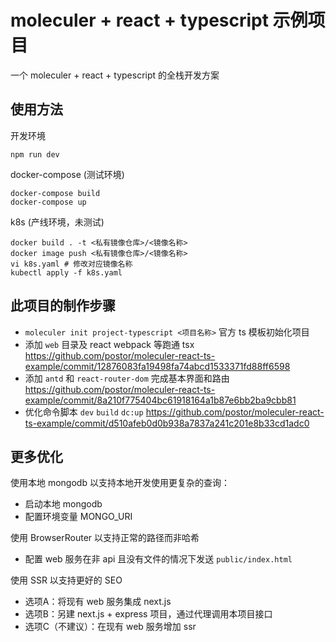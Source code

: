 # moleculer + react + typescript 示例项目

一个 moleculer + react + typescript 的全栈开发方案

## 使用方法

开发环境
```
npm run dev
```

docker-compose (测试环境)
```
docker-compose build 
docker-compose up
```

k8s (产线环境，未测试)
```
docker build . -t <私有镜像仓库>/<镜像名称>
docker image push <私有镜像仓库>/<镜像名称>
vi k8s.yaml # 修改对应镜像名称
kubectl apply -f k8s.yaml
```

## 此项目的制作步骤

- `moleculer init project-typescript <项目名称>` 官方 ts 模板初始化项目
- 添加 `web` 目录及 react webpack 等跑通 tsx  https://github.com/postor/moleculer-react-ts-example/commit/12876083fa19498fa74abcd1533371fd88ff6598
- 添加 `antd` 和 `react-router-dom` 完成基本界面和路由 https://github.com/postor/moleculer-react-ts-example/commit/8a210f775404bc61918164a1b87e6bb2ba9cbb81
- 优化命令脚本 `dev` `build` `dc:up` https://github.com/postor/moleculer-react-ts-example/commit/d510afeb0d0b938a7837a241c201e8b33cd1adc0

## 更多优化

使用本地 mongodb 以支持本地开发使用更复杂的查询：

- 启动本地 mongodb
- 配置环境变量 MONGO_URI

使用 BrowserRouter 以支持正常的路径而非哈希

- 配置 web 服务在非 api 且没有文件的情况下发送 `public/index.html`

使用 SSR 以支持更好的 SEO

- 选项A：将现有 web 服务集成 next.js 
- 选项B：另建 next.js + express 项目，通过代理调用本项目接口
- 选项C（不建议）：在现有 web 服务增加 ssr 